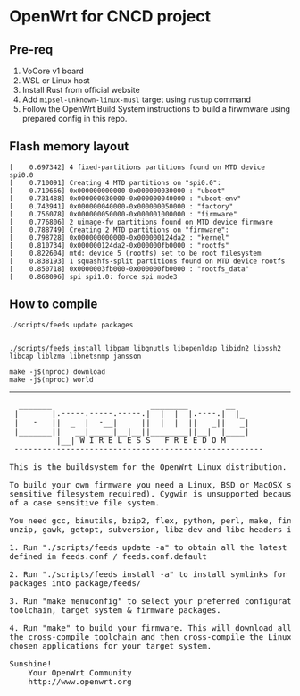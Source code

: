# OpenWrt for CNCD project

## Pre-req

1. VoCore v1 board
2. WSL or Linux host
3. Install Rust from official website
4. Add ``mipsel-unknown-linux-musl`` target using ``rustup`` command
5. Follow the OpenWrt Build System instructions to build a firwmware using prepared config in this repo.

## Flash memory layout

    [    0.697342] 4 fixed-partitions partitions found on MTD device spi0.0
    [    0.710091] Creating 4 MTD partitions on "spi0.0":
    [    0.719666] 0x000000000000-0x000000030000 : "uboot"
    [    0.731488] 0x000000030000-0x000000040000 : "uboot-env"
    [    0.743941] 0x000000040000-0x000000050000 : "factory"
    [    0.756078] 0x000000050000-0x000001000000 : "firmware"
    [    0.776806] 2 uimage-fw partitions found on MTD device firmware
    [    0.788749] Creating 2 MTD partitions on "firmware":
    [    0.798728] 0x000000000000-0x000000124da2 : "kernel"
    [    0.810734] 0x000000124da2-0x000000fb0000 : "rootfs"
    [    0.822604] mtd: device 5 (rootfs) set to be root filesystem
    [    0.838193] 1 squashfs-split partitions found on MTD device rootfs
    [    0.850718] 0x0000003fb000-0x000000fb0000 : "rootfs_data"
    [    0.868096] spi spi1.0: force spi mode3

## How to compile

    ./scripts/feeds update packages


    ./scripts/feeds install libpam libgnutls libopenldap libidn2 libssh2 libcap liblzma libnetsnmp jansson

    make -j$(nproc) download
    make -j$(nproc) world

---
<pre>
  _______                     ________        __
 |       |.-----.-----.-----.|  |  |  |.----.|  |_
 |   -   ||  _  |  -__|     ||  |  |  ||   _||   _|
 |_______||   __|_____|__|__||________||__|  |____|
          |__| W I R E L E S S   F R E E D O M
 -----------------------------------------------------

This is the buildsystem for the OpenWrt Linux distribution.

To build your own firmware you need a Linux, BSD or MacOSX system (case
sensitive filesystem required). Cygwin is unsupported because of the lack
of a case sensitive file system.

You need gcc, binutils, bzip2, flex, python, perl, make, find, grep, diff,
unzip, gawk, getopt, subversion, libz-dev and libc headers installed.

1. Run "./scripts/feeds update -a" to obtain all the latest package definitions
defined in feeds.conf / feeds.conf.default

2. Run "./scripts/feeds install -a" to install symlinks for all obtained
packages into package/feeds/

3. Run "make menuconfig" to select your preferred configuration for the
toolchain, target system & firmware packages.

4. Run "make" to build your firmware. This will download all sources, build
the cross-compile toolchain and then cross-compile the Linux kernel & all
chosen applications for your target system.

Sunshine!
	Your OpenWrt Community
	http://www.openwrt.org

</pre>
